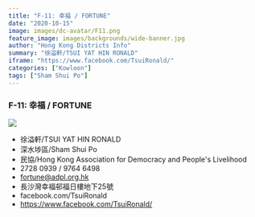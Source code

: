 ```yaml
---
title: "F-11: 幸福 / FORTUNE"
date: "2020-10-15"
image: images/dc-avatar/F11.png
feature_image: images/backgrounds/wide-banner.jpg
author: "Hong Kong Districts Info"
summary: "徐溢軒/TSUI YAT HIN RONALD"
iframe: "https://www.facebook.com/TsuiRonald/"
categories: ["Kowloon"]
tags: ["Sham Shui Po"]
---
```


### F-11: 幸福 / FORTUNE  
![](/images/dc-avatar/F11.png)  

 - 徐溢軒/TSUI YAT HIN RONALD  
 - 深水埗區/Sham Shui Po  
 - 民協/Hong Kong Association for Democracy and People's Livelihood  
 - 2728 0939 / 9764 6498  
 - fortune@adpl.org.hk  
 - 長沙灣幸福邨福日樓地下25號  
 - facebook.com/TsuiRonald  
 - https://www.facebook.com/TsuiRonald/
